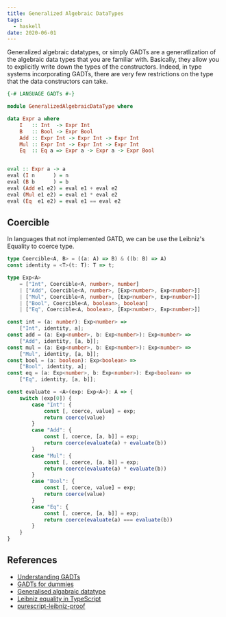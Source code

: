 ```yaml
---
title: Generalized Algebraic DataTypes
tags:
  - haskell
date: 2020-06-01
---
```


Generalized algebraic datatypes, or simply GADTs are a generatlization of the algebraic data types that you are familiar with. Basically, they allow you to explicitly write down the types of the constructors. Indeed, in type systems incorporating GADTs, there are very few restrictions on the type that the data constructors can take.

```haskell
{-# LANGUAGE GADTs #-}

module GeneralizedAlgebraicDataType where

data Expr a where
    I   :: Int  -> Expr Int
    B   :: Bool -> Expr Bool
    Add :: Expr Int -> Expr Int -> Expr Int
    Mul :: Expr Int -> Expr Int -> Expr Int
    Eq  :: Eq a => Expr a -> Expr a -> Expr Bool


eval :: Expr a -> a
eval (I n      ) = n
eval (B b      ) = b
eval (Add e1 e2) = eval e1 + eval e2
eval (Mul e1 e2) = eval e1 * eval e2
eval (Eq  e1 e2) = eval e1 == eval e2
```

## Coercible

In languages that not implemented GATD, we can be use the Leibniz's Equality to coerce type.

```TypeScript
type Coercible<A, B> = ((a: A) => B) & ((b: B) => A)
const identity = <T>(t: T): T => t;

type Exp<A>
    = ["Int", Coercible<A, number>, number]
    | ["Add", Coercible<A, number>, [Exp<number>, Exp<number>]]
    | ["Mul", Coercible<A, number>, [Exp<number>, Exp<number>]]
    | ["Bool", Coercible<A, boolean>, boolean]
    | ["Eq", Coercible<A, boolean>, [Exp<number>, Exp<number>]]

const int = (a: number): Exp<number> =>
    ["Int", identity, a];
const add = (a: Exp<number>, b: Exp<number>): Exp<number> =>
    ["Add", identity, [a, b]];
const mul = (a: Exp<number>, b: Exp<number>): Exp<number> =>
    ["Mul", identity, [a, b]];
const bool = (a: boolean): Exp<boolean> =>
    ["Bool", identity, a];
const eq = (a: Exp<number>, b: Exp<number>): Exp<boolean> =>
    ["Eq", identity, [a, b]];

const evaluate = <A>(exp: Exp<A>): A => {
    switch (exp[0]) {
        case "Int": {
            const [, coerce, value] = exp;
            return coerce(value)
        }
        case "Add": {
            const [, coerce, [a, b]] = exp;
            return coerce(evaluate(a) + evaluate(b))
        }
        case "Mul": {
            const [, coerce, [a, b]] = exp;
            return coerce(evaluate(a) * evaluate(b))
        }
        case "Bool": {
            const [, coerce, value] = exp;
            return coerce(value)
        }
        case "Eq": {
            const [, coerce, [a, b]] = exp;
            return coerce(evaluate(a) === evaluate(b))
        }
    }
}
```

## References

- [Understanding GADTs](https://en.wikibooks.org/wiki/Haskell/GADT)
- [GADTs for dummies](https://wiki.haskell.org/GADTs_for_dummies)
- [Generalised algabraic datatype](https://wiki.haskell.org/Generalised_algebraic_datatype)
- [Leibniz equality in TypeScript](https://medium.com/codestar-blog/leibniz-equality-in-typescript-2aeff1303749)
- [purescript-leibniz-proof](https://github.com/garyb/purescript-leibniz-proof)
